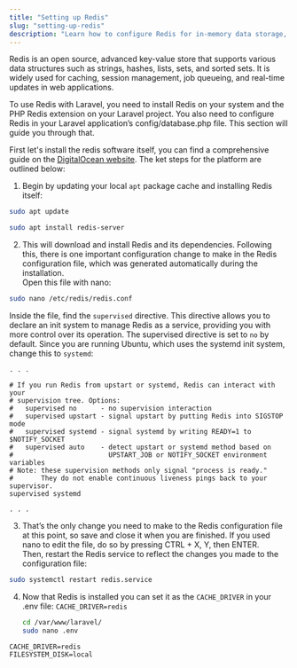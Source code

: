 ```yaml
---
title: "Setting up Redis"
slug: "setting-up-redis"
description: "Learn how to configure Redis for in-memory data storage, improving the performance of the Enjin blockchain platform."
---
```

Redis is an open source, advanced key-value store that supports various data structures such as strings, hashes, lists, sets, and sorted sets. It is widely used for caching, session management, job queueing, and real-time updates in web applications.

To use Redis with Laravel, you need to install Redis on your system and the PHP Redis extension on your Laravel project. You also need to configure Redis in your Laravel application’s config/database.php file.  This section will guide you through that.

First let's install the redis software itself, you can find a comprehensive guide on the [DigitalOcean website](https://www.digitalocean.com/community/tutorials/how-to-install-and-secure-redis-on-ubuntu-20-04). The ket steps for the platform are outlined below:

1. Begin by updating your local `apt` package cache and installing Redis itself:

```bash
sudo apt update

sudo apt install redis-server
```

2. This will download and install Redis and its dependencies. Following this, there is one important configuration change to make in the Redis configuration file, which was generated automatically during the installation.  
   Open this file with nano:

```bash
sudo nano /etc/redis/redis.conf
```

Inside the file, find the `supervised` directive. This directive allows you to declare an init system to manage Redis as a service, providing you with more control over its operation. The supervised directive is set to `no` by default. Since you are running Ubuntu, which uses the systemd init system, change this to `systemd`:

```text
. . .

# If you run Redis from upstart or systemd, Redis can interact with your
# supervision tree. Options:
#   supervised no      - no supervision interaction
#   supervised upstart - signal upstart by putting Redis into SIGSTOP mode
#   supervised systemd - signal systemd by writing READY=1 to $NOTIFY_SOCKET
#   supervised auto    - detect upstart or systemd method based on
#                        UPSTART_JOB or NOTIFY_SOCKET environment variables
# Note: these supervision methods only signal "process is ready."
#       They do not enable continuous liveness pings back to your supervisor.
supervised systemd

. . .
```

3. That’s the only change you need to make to the Redis configuration file at this point, so save and close it when you are finished. If you used nano to edit the file, do so by pressing CTRL + X, Y, then ENTER.  
   Then, restart the Redis service to reflect the changes you made to the configuration file:

```bash
sudo systemctl restart redis.service
```

4. Now that Redis is installed you can set it as the `CACHE_DRIVER` in your .env file: `CACHE_DRIVER=redis`
   ```bash
   cd /var/www/laravel/
   sudo nano .env
   ```

```text
CACHE_DRIVER=redis
FILESYSTEM_DISK=local
```
